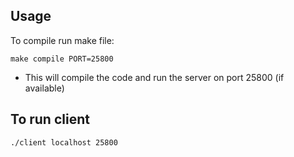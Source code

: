 ## Usage

To compile run make file:

```
make compile PORT=25800
```

- This will compile the code and run the server on port 25800 (if available)

## To run client

```
./client localhost 25800

```
